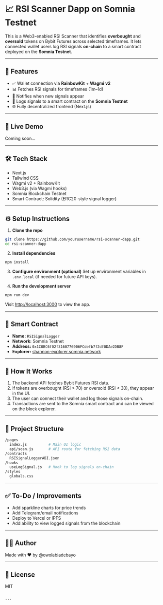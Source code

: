 # 📈 RSI Scanner Dapp on Somnia Testnet

This is a Web3-enabled RSI Scanner that identifies **overbought** and **oversold** tokens on Bybit Futures across selected timeframes. It lets connected wallet users log RSI signals **on-chain** to a smart contract deployed on the **Somnia Testnet**.

---

## 🔧 Features

- ✅ Wallet connection via **RainbowKit** + **Wagmi v2**
- 📊 Fetches RSI signals for timeframes (1m–1d)
- 🔔 Notifies when new signals appear
- 🔗 Logs signals to a smart contract on the **Somnia Testnet**
- 🌐 Fully decentralized frontend (Next.js)

---

## 🚀 Live Demo

Coming soon...

---

## 🛠 Tech Stack

- Next.js
- Tailwind CSS
- Wagmi v2 + RainbowKit
- Web3.js (via Wagmi hooks)
- Somnia Blockchain Testnet
- Smart Contract: Solidity (ERC20-style signal logger)

---

## ⚙️ Setup Instructions

1. **Clone the repo**

```bash
git clone https://github.com/yourusername/rsi-scanner-dapp.git
cd rsi-scanner-dapp
````

2. **Install dependencies**

```bash
npm install
```

3. **Configure environment (optional)**
   Set up environment variables in `.env.local` (if needed for future API keys).

4. **Run the development server**

```bash
npm run dev
```

Visit [http://localhost:3000](http://localhost:3000) to view the app.

---

## 🔗 Smart Contract

* **Name:** `RSISignalLogger`
* **Network:** Somnia Testnet
* **Address:** `0x1C0BC6f02f3160776906FCdefb7f2df0DAe2DB8F`
* **Explorer:** [shannon-explorer.somnia.network](https://shannon-explorer.somnia.network)

---

## 🧠 How It Works

1. The backend API fetches Bybit Futures RSI data.
2. If tokens are overbought (RSI > 70) or oversold (RSI < 30), they appear in the UI.
3. The user can connect their wallet and log those signals on-chain.
4. Transactions are sent to the Somnia smart contract and can be viewed on the block explorer.

---

## 📁 Project Structure

```bash
/pages
  index.js          # Main UI logic
  api/scan.js       # API route for fetching RSI data
/contracts
  RSISignalLoggerABI.json
/hooks
  useLogSignal.js   # Hook to log signals on-chain
/styles
  globals.css
```

---

## ✅ To-Do / Improvements

* Add sparkline charts for price trends
* Add Telegram/email notifications
* Deploy to Vercel or IPFS
* Add ability to view logged signals from the blockchain

---

## 🧑‍💻 Author

Made with ❤️ by [@owolabiadebayo](https://github.com/owolabiadebayo)

---

## 📄 License

MIT

```

---


```
